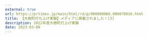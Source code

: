 ```yaml
---
external: true
url: https://prtimes.jp/main/html/rd/p/000000066.000078016.html
title: 【大樹町打ち上げ実験】メディアに掲載されました！[3]
description: 2022年度大樹町打上げ実験
date: 2023-03-08
---
```

